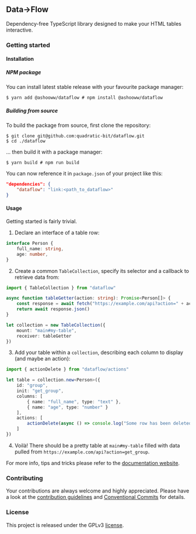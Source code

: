 Data->Flow
---------

Dependency-free TypeScript library designed to make your HTML tables interactive.

### Getting started

#### Installation

##### NPM package

You can install latest stable release with your favourite package manager:

```console
$ yarn add @ashooww/dataflow # npm install @ashooww/dataflow
```

##### Building from source

To build the package from source, first clone the repository:

```console
$ git clone git@github.com:quadratic-bit/dataflow.git
$ cd ./dataflow
```

... then build it with a package manager:

```console
$ yarn build # npm run build
```

You can now reference it in `package.json` of your project like this:

```json
"dependencies": {
    "dataflow": "link:<path_to_dataflow>"
}
```

#### Usage

Getting started is fairly trivial.

1. Declare an interface of a table row:

```ts
interface Person {
    full_name: string,
    age: number,
}
```

2. Create a common `TableCollection`, specify its selector and a callback to retrieve data from:

```ts
import { TableCollection } from "dataflow"

async function tableGetter(action: string): Promise<Person[]> {
    const response = await fetch("https://example.com/api?action=" + action)
    return await response.json()
}

let collection = new TableCollection({
    mount: "main#my-table",
    receiver: tableGetter
})
```

3. Add your table within a `collection`, describing each column to display (and maybe an action):

```ts
import { actionDelete } from "dataflow/actions"

let table = collection.new<Person>({
    id: "group",
    init: "get_group",
    columns: [
        { name: "full_name", type: "text" },
        { name: "age", type: "number" }
    ],
    actions: [
        actionDelete(async () => console.log("Some row has been deleted"))
    ]
})
```

4. Voilà! There should be a pretty table at `main#my-table`
filled with data pulled from `https://example.com/api?action=get_group`.

For more info, tips and tricks please refer to the
[documentation website](https://quadratic-bit.github.io/dataflow/).

### Contributing

Your contributions are always welcome and highly appreciated.
Please have a look at the [contribution guidelines](.github/CONTRIBUTING.md)
and [Conventional Commits](https://www.conventionalcommits.org/en/v1.0.0/) for details.

### License

This project is released under the GPLv3 [license](LICENSE).
